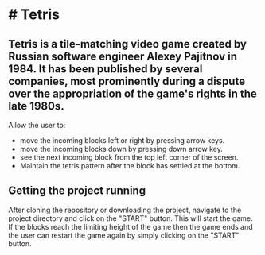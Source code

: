 # # Tetris
## Tetris is a tile-matching video game created by Russian software engineer Alexey Pajitnov in 1984. It has been published by several companies, most prominently during a dispute over the appropriation of the game's rights in the late 1980s.


Allow the user to:
- move the incoming blocks left or right by pressing arrow keys.
- move the incoming blocks down by pressing down arrow key.
- see the next incoming block from the top left corner of the screen. 
- Maintain the tetris pattern after the block has settled at the bottom.


## Getting the project running
After cloning the repository or downloading the project, navigate to the project directory and click on the "START" button. This will start the game.
If the blocks reach the limiting height of the game then the game ends and the user can restart the game again by simply clicking on the "START" button.

